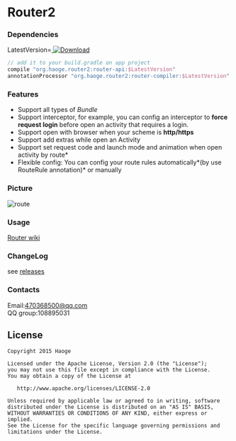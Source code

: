 # Router2 


### Dependencies

LatestVersion=[ ![Download](https://api.bintray.com/packages/yjfnypeu/maven/Router2/images/download.svg) ](https://bintray.com/yjfnypeu/maven/Router2/_latestVersion)

```Groovy
// add it to your build.gradle on app project
compile "org.haoge.router2:router-api:$LatestVersion"
annotationProcessor "org.haoge.router2:router-compiler:$LatestVersion"
```

### Features

* Support all types of *Bundle*  
* Support interceptor, for example, you can config an interceptor to **force request login** before open an activity that requires a login.
* Support open with browser when your scheme is **http/https**
* Support add extras while open an Activity  
* Support set request code and launch mode and animation when open activity by route*  
* Flexible config: You can config your route rules automatically*(by use RouteRule annotation)* or manually

### Picture

![route](./pics/route.gif)
### Usage

[Router wiki](https://github.com/yjfnypeu/Router/wiki)

### ChangeLog

see [releases](https://github.com/yjfnypeu/Router/releases)

### Contacts

Email:470368500@qq.com  
QQ group:108895031

## License
```
Copyright 2015 Haoge

Licensed under the Apache License, Version 2.0 (the "License");
you may not use this file except in compliance with the License.
You may obtain a copy of the License at

   http://www.apache.org/licenses/LICENSE-2.0

Unless required by applicable law or agreed to in writing, software
distributed under the License is distributed on an "AS IS" BASIS,
WITHOUT WARRANTIES OR CONDITIONS OF ANY KIND, either express or implied.
See the License for the specific language governing permissions and
limitations under the License.
```
